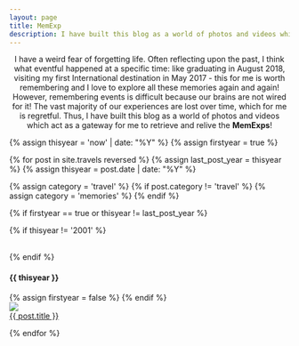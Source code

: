 ```yaml
---
layout: page
title: MemExp
description: I have built this blog as a world of photos and videos which act as a gateway for me to retrieve and explore the memories and experiences. Often reflecting upon the past, I think what eventful happened at a specific time - like graduating in August 2018, visiting my first International destination in May 2017 - this for me is worth remembering and I love to explore all these memories again and again!
---
```


<center>
I have a weird fear of forgetting life. Often reflecting upon the past, I think what eventful happened at a specific time: like graduating in August 2018, visiting my first International destination in May 2017 - this for me is worth remembering and I love to explore all these memories again and again!<br>
However, remembering events is difficult because our brains are not wired for it! The vast majority of our experiences are lost over time, which for me is regretful. Thus, I have built this blog as a world of photos and videos which act as a gateway for me to retrieve and relive the <strong>MemExps</strong>!
<br>
<!-- <a href="{{site.baseurl}}/map" style="font-size: 0.8em; position: relative; top: 10px">Checkout the MemExps on the <strong>world map</strong></a> -->
</center>

{% assign thisyear = 'now' | date: "%Y" %}
{% assign firstyear = true %}

{% for post in site.travels reversed %}
  {% assign last_post_year = thisyear %}
  {% assign thisyear = post.date | date: "%Y" %}

  {% assign category = 'travel' %}
  {% if post.category != 'travel' %}
  {% assign category = 'memories' %}
  {% endif %}

  {% if firstyear == true or thisyear != last_post_year %}

  {% if thisyear != '2001' %}
  <div class="clear">&nbsp;</div>
  {% endif %}

  <h4 class="years">{{ thisyear }}</h4>
  {% assign firstyear = false %}
{% endif %}

  <div class="blogthumb cat_{{category}}">
    <a href="{{site.baseurl}}{{post.url}}"><img src="{{site.baseurl}}{{ post.image }}"></a>
    <div class="blogthumb-link"><a href="{{site.baseurl}}{{post.url}}">{{ post.title }}</a></div>
  </div>

{% endfor %}

<div class="clear">&nbsp;</div>